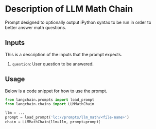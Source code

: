 # Description of LLM Math Chain

Prompt designed to optionally output iPython syntax to be run in order to better answer math questions.


## Inputs

This is a description of the inputs that the prompt expects.

1. `question`: User question to be answered.


## Usage

Below is a code snippet for how to use the prompt.

```python
from langchain.prompts import load_prompt
from langchain.chains import LLMMathChain

llm = ...
prompt = load_prompt('lc://prompts/llm_math/<file-name>')
chain = LLMMathChain(llm=llm, prompt=prompt)
```

